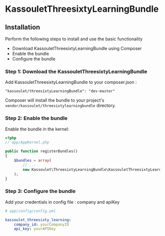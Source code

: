 # KassouletThreesixtyLearningBundle

## Installation

Perform the following steps to install and use the basic functionality

* Download KassouletThreesixtyLearningBundle using Composer
* Enable the bundle
* Configure the bundle

### Step 1: Download the KassouletThreesixtyLearningBundle

Add KassouletThreesixtyLearningBundle to your composer.json :

    "kassoulet/threesixtyLearningBundle": "dev-master"

Composer will install the bundle to your project's ``vendor/kassoulet/threesixtylearningbundle`` directory.

### Step 2: Enable the bundle

Enable the bundle in the kernel:

``` php
<?php
// app/AppKernel.php

public function registerBundles()
{
    $bundles = array(
        // ...
        new Kassoulet\ThreesixtyLearningBundle\KassouletThreesixtyLearningBundle(),
    );
}
```

### Step 3: Configure the bundle

Add your credentials in config file : company and apiKey

```yaml
# app/config/config.yml

kassoulet_threesixty_learning:
    company_id: yourCompanyID
    api_key: yourAPIKey             
``` 